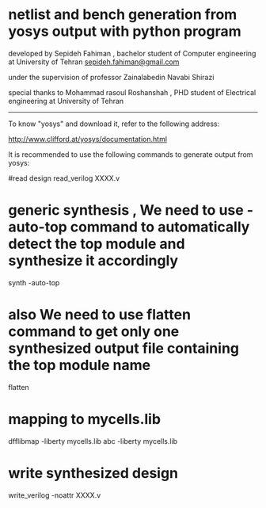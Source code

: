 # netlist and bench generation from yosys output with python program
 
 
developed by Sepideh Fahiman , bachelor student of Computer engineering at University of Tehran   <sepideh.fahiman@gmail.com>


under the supervision of professor Zainalabedin Navabi Shirazi                     

                                                                                                      
special thanks to Mohammad rasoul Roshanshah , PHD student of Electrical engineering at University of Tehran


*********************************************************************************************************************************

To know "yosys" and download it, refer to the following address:

<http://www.clifford.at/yosys/documentation.html>

It is recommended to use the following commands to generate output from yosys:

#read design
read_verilog XXXX.v

# generic synthesis , We need to use -auto-top command to automatically detect the top module and synthesize it accordingly
synth -auto-top 

# also We need to use flatten command to get only one synthesized output file containing the top module name
flatten


# mapping to mycells.lib
dfflibmap -liberty mycells.lib
abc -liberty mycells.lib

# write synthesized design
write_verilog -noattr XXXX.v
